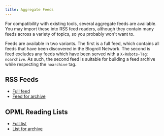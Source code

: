 ```yaml
---
title: Aggregate Feeds
---
```


For compatibility with existing tools, several aggregate feeds are available.
You may import these into RSS feed readers, although they contain many feeds across a variety of topics, so you probably won't want to.

Feeds are available in two variants.
The first is a full feed, which contains all feeds that have been discovered in the Blogroll Network.
The second is feed excludes any feeds which have been served with a `X-Robots-Tag: noarchive`.
As such, the second feed is suitable for building a feed archive while respecting the `noarchive` tag.

## RSS Feeds

* [Full feed](/rss.xml)
* [Feed for archive](/rss-archive.xml)


## OPML Reading Lists

* [Full list](/opml.xml)
* [List for archive](/opml-archive.xml)
